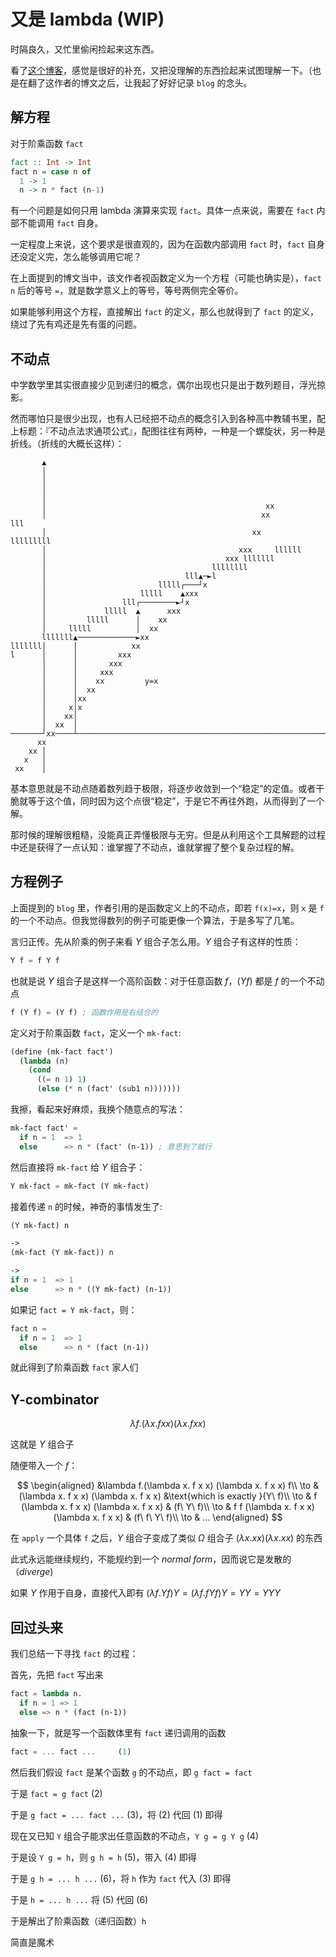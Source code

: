
# 又是 lambda (WIP)

时隔良久，又忙里偷闲捡起来这东西。

看了[这个博客](https://thzt.github.io/2017/03/14/recursive-function-7/)，感觉是很好的补充，又把没理解的东西捡起来试图理解一下。（也是在翻了这作者的博文之后，让我起了好好记录 `blog` 的念头。

## 解方程

对于阶乘函数 `fact`

```haskell
fact :: Int -> Int
fact n = case n of 
  1 -> 1
  n -> n * fact (n-1)
```

有一个问题是如何只用 lambda 演算来实现 `fact`。具体一点来说，需要在 `fact` 内部不能调用 `fact`  自身。

一定程度上来说，这个要求是很直观的，因为在函数内部调用 `fact` 时，`fact` 自身还没定义完，怎么能够调用它呢？

在上面提到的博文当中，该文作者视函数定义为一个方程（可能也确实是），`fact n` 后的等号 `=`，就是数学意义上的等号，等号两侧完全等价。

如果能够利用这个方程，直接解出 `fact` 的定义，那么也就得到了 `fact` 的定义，绕过了先有鸡还是先有蛋的问题。

## 不动点

中学数学里其实很直接少见到递归的概念，偶尔出现也只是出于数列题目，浮光掠影。

然而哪怕只是很少出现，也有人已经把不动点的概念引入到各种高中教辅书里，配上标题：『不动点法求通项公式』，配图往往有两种，一种是一个螺旋状，另一种是折线。（折线的大概长这样）：

```ascii
       ▲
       │
       │
       │
       │
       │                                                 xx
       │                                                xx               lll
       │                                              xx         lllllllll
       │                                           xxx     llllll
       │                                        xxx lllllll
       │                                     llllllll
       │                               lll▲─►l
       │                         lllll┌───┘x
       │                     lllll    ▲xxx
       │                 lll┌────────►┘x
       │             lllll  ▲      xxx
       │         lllll      │    xx
       │     lllll          │  xx
       lllllll▲─────────────►xx
lllllll│      │            xx
l      │      │         xxx
       │      │       xxx
       │      │     xxx
       │      │    xx         y=x
       │      │  xx
       │      │xx
       │     x│x
       │    xx│
       │  xx  │
───────┘xx────┴───────────────────────────────────────────────────────────────►
      xx
    xx │
   x   │
 xx    │
```

基本意思就是不动点随着数列趋于极限，将逐步收敛到一个“稳定”的定值。或者干脆就等于这个值，同时因为这个点很“稳定”，于是它不再往外跑，从而得到了一个解。

那时候的理解很粗糙，没能真正弄懂极限与无穷。但是从利用这个工具解题的过程中还是获得了一点认知：谁掌握了不动点，谁就掌握了整个复杂过程的解。

## 方程例子

上面提到的 `blog` 里，作者引用的是函数定义上的不动点，即若 `f(x)=x`，则 `x` 是 `f` 的一个不动点。但我觉得数列的例子可能更像一个算法，于是多写了几笔。

言归正传。先从阶乘的例子来看 $Y$ 组合子怎么用。$Y$ 组合子有这样的性质：

```scheme
Y f = f Y f
```

也就是说 $Y$ 组合子是这样一个高阶函数：对于任意函数 $f$，$(Y f)$ 都是 $f$ 的一个不动点

```scheme
f (Y f) = (Y f) ; 函数作用是右结合的
```

定义对于阶乘函数 `fact`，定义一个 `mk-fact`:

```scheme
(define (mk-fact fact')
  (lambda (n)
    (cond
      ((= n 1) 1)
      (else (* n (fact' (sub1 n)))))))
```

我擦，看起来好麻烦，我换个随意点的写法：

```scheme
mk-fact fact' =
  if n = 1  => 1
  else      => n * (fact' (n-1)) ; 意思到了就行
```

然后直接将 `mk-fact` 给 $Y$ 组合子：

```scheme
Y mk-fact = mk-fact (Y mk-fact)
```

接着传递 `n` 的时候，神奇的事情发生了:

```scheme
(Y mk-fact) n 

->
(mk-fact (Y mk-fact)) n

->
if n = 1  => 1
else      => n * ((Y mk-fact) (n-1))
```

如果记 `fact = Y mk-fact`，则：

```scheme
fact n =
  if n = 1  => 1
  else      => n * (fact (n-1))
```

就此得到了阶乘函数 `fact` 家人们

## Y-combinator

$$
\lambda f. (\lambda x. f x x) (\lambda x. f x x)
$$

这就是 $Y$ 组合子

随便带入一个 $f$：

$$
\begin{aligned}
&\lambda f.(\lambda x. f x x) (\lambda x. f x x) f\\
\to & (\lambda x. f x x) (\lambda x. f x x) &\text{which is exactly  }(Y\ f)\\
\to & f (\lambda x. f x x) (\lambda x. f x x) & (f\ Y\ f)\\
\to & f f (\lambda x. f x x) (\lambda x. f x x) & (f\ f\ Y\ f)\\
\to & ...
\end{aligned}
$$

在 `apply` 一个具体 `f` 之后，$Y$ 组合子变成了类似 $\Omega$ 组合子 $(\lambda x. x x) (\lambda x. x x)$ 的东西

此式永远能继续规约，不能规约到一个 *normal form*，因而说它是发散的（*diverge*)

如果 $Y$ 作用于自身，直接代入即有 $(\lambda f. Y f) Y = (\lambda f. f Y f) Y = Y Y = YYY$

## 回过头来

我们总结一下寻找 `fact` 的过程：

首先，先把 `fact` 写出来

```scheme
fact = lambda n.
  if n = 1 => 1
  else => n * (fact (n-1))
```

抽象一下，就是写一个函数体里有 `fact` 递归调用的函数

```scheme
fact = ... fact ...     (1)
```

然后我们假设 `fact` 是某个函数 `g` 的不动点，即 `g fact = fact`

于是 `fact = g fact`          (2)

于是 `g fact = ... fact ...`  (3)，将 (2) 代回 (1) 即得

现在又已知 `Y` 组合子能求出任意函数的不动点，`Y g = g Y g`  (4)

于是设 `Y g = h`，则 `g h = h`          (5)，带入 (4) 即得

于是 `g h = ... h ...`    (6)，将 `h` 作为 `fact` 代入 (3) 即得

于是 `h = ... h ...`    将 (5) 代回 (6)

于是解出了阶乘函数（递归函数）`h`

简直是魔术

